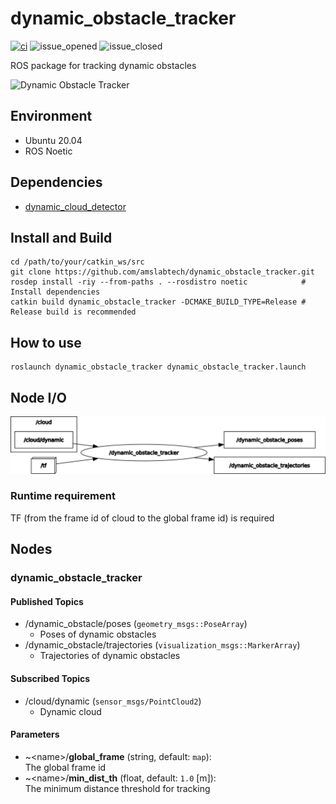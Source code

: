 # dynamic_obstacle_tracker

[![ci](https://github.com/amslabtech/dynamic_obstacle_tracker/workflows/ci/badge.svg)](https://github.com/amslabtech/dynamic_obstacle_tracker/actions)
![issue_opened](https://img.shields.io/github/issues/amslabtech/dynamic_obstacle_tracker.svg)
![issue_closed](https://img.shields.io/github/issues-closed/amslabtech/dynamic_obstacle_tracker.svg)

ROS package for tracking dynamic obstacles

![Dynamic Obstacle Tracker](images/dynamic_obstacle_tracker.gif)

## Environment
- Ubuntu 20.04
- ROS Noetic

## Dependencies
- [dynamic_cloud_detector](https://github.com/amslabtech/dynamic_cloud_detector)

## Install and Build
```
cd /path/to/your/catkin_ws/src
git clone https://github.com/amslabtech/dynamic_obstacle_tracker.git
rosdep install -riy --from-paths . --rosdistro noetic            # Install dependencies
catkin build dynamic_obstacle_tracker -DCMAKE_BUILD_TYPE=Release # Release build is recommended
```

## How to use
```
roslaunch dynamic_obstacle_tracker dynamic_obstacle_tracker.launch
```

## Node I/O
![Node I/O](images/node_io.png)

### Runtime requirement
TF (from the frame id of cloud to the global frame id) is required

## Nodes
### dynamic_obstacle_tracker
#### Published Topics
- /dynamic_obstacle/poses (`geometry_msgs::PoseArray`)
  - Poses of dynamic obstacles
- /dynamic_obstacle/trajectories (`visualization_msgs::MarkerArray`)
  - Trajectories of dynamic obstacles

#### Subscribed Topics
- /cloud/dynamic (`sensor_msgs/PointCloud2`)
  - Dynamic cloud

#### Parameters
- ~\<name>/<b>global_frame</b> (string, default: `map`):<br>
  The global frame id
- ~\<name>/<b>min_dist_th</b> (float, default: `1.0` [m]):<br>
  The minimum distance threshold for tracking
